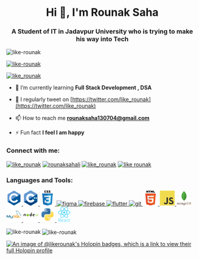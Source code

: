 <h1 align="center">Hi 👋, I'm Rounak Saha</h1>
<h3 align="center">A Student of IT in Jadavpur University who is trying to make his way into Tech</h3>

<p align="left"> <img src="https://komarev.com/ghpvc/?username=like-rounak&label=Profile%20views&color=0e75b6&style=flat" alt="like-rounak" /> </p>

<p align="left"> <a href="https://github.com/ryo-ma/github-profile-trophy"><img src="https://github-profile-trophy.vercel.app/?username=like-rounak" alt="like-rounak" /></a> </p>

<p align="left"> <a href="https://twitter.com/like_rounak" target="blank"><img src="https://img.shields.io/twitter/follow/like_rounak?logo=twitter&style=for-the-badge" alt="like_rounak" /></a> </p>

- 🌱 I’m currently learning **Full Stack Development , DSA**

- 📝 I regularly tweet on [https://twitter.com/like_rounak](https://twitter.com/like_rounak)

- 📫 How to reach me **rounaksaha130704@gmail.com**

- ⚡ Fun fact **I feel I am happy**

<h3 align="left">Connect with me:</h3>
<p align="left">
<a href="https://twitter.com/like_rounak" target="blank"><img align="center" src="https://raw.githubusercontent.com/rahuldkjain/github-profile-readme-generator/master/src/images/icons/Social/twitter.svg" alt="like_rounak" height="30" width="40" /></a>
<a href="https://linkedin.com/in/rounaksahali" target="blank"><img align="center" src="https://raw.githubusercontent.com/rahuldkjain/github-profile-readme-generator/master/src/images/icons/Social/linked-in-alt.svg" alt="rounaksahali" height="30" width="40" /></a>
<a href="https://instagram.com/like_rounak" target="blank"><img align="center" src="https://raw.githubusercontent.com/rahuldkjain/github-profile-readme-generator/master/src/images/icons/Social/instagram.svg" alt="like_rounak" height="30" width="40" /></a>
<a href="https://www.youtube.com/c/like rounak" target="blank"><img align="center" src="https://raw.githubusercontent.com/rahuldkjain/github-profile-readme-generator/master/src/images/icons/Social/youtube.svg" alt="like rounak" height="30" width="40" /></a>
</p>

<h3 align="left">Languages and Tools:</h3>
<p align="left"> <a href="https://www.cprogramming.com/" target="_blank" rel="noreferrer"> <img src="https://raw.githubusercontent.com/devicons/devicon/master/icons/c/c-original.svg" alt="c" width="40" height="40"/> </a> <a href="https://www.w3schools.com/cpp/" target="_blank" rel="noreferrer"> <img src="https://raw.githubusercontent.com/devicons/devicon/master/icons/cplusplus/cplusplus-original.svg" alt="cplusplus" width="40" height="40"/> </a> <a href="https://www.w3schools.com/css/" target="_blank" rel="noreferrer"> <img src="https://raw.githubusercontent.com/devicons/devicon/master/icons/css3/css3-original-wordmark.svg" alt="css3" width="40" height="40"/> </a> <a href="https://www.figma.com/" target="_blank" rel="noreferrer"> <img src="https://www.vectorlogo.zone/logos/figma/figma-icon.svg" alt="figma" width="40" height="40"/> </a> <a href="https://firebase.google.com/" target="_blank" rel="noreferrer"> <img src="https://www.vectorlogo.zone/logos/firebase/firebase-icon.svg" alt="firebase" width="40" height="40"/> </a> <a href="https://flutter.dev" target="_blank" rel="noreferrer"> <img src="https://www.vectorlogo.zone/logos/flutterio/flutterio-icon.svg" alt="flutter" width="40" height="40"/> </a> <a href="https://git-scm.com/" target="_blank" rel="noreferrer"> <img src="https://www.vectorlogo.zone/logos/git-scm/git-scm-icon.svg" alt="git" width="40" height="40"/> </a> <a href="https://www.w3.org/html/" target="_blank" rel="noreferrer"> <img src="https://raw.githubusercontent.com/devicons/devicon/master/icons/html5/html5-original-wordmark.svg" alt="html5" width="40" height="40"/> </a> <a href="https://developer.mozilla.org/en-US/docs/Web/JavaScript" target="_blank" rel="noreferrer"> <img src="https://raw.githubusercontent.com/devicons/devicon/master/icons/javascript/javascript-original.svg" alt="javascript" width="40" height="40"/> </a> <a href="https://www.mongodb.com/" target="_blank" rel="noreferrer"> <img src="https://raw.githubusercontent.com/devicons/devicon/master/icons/mongodb/mongodb-original-wordmark.svg" alt="mongodb" width="40" height="40"/> </a> <a href="https://www.mysql.com/" target="_blank" rel="noreferrer"> <img src="https://raw.githubusercontent.com/devicons/devicon/master/icons/mysql/mysql-original-wordmark.svg" alt="mysql" width="40" height="40"/> </a> <a href="https://nodejs.org" target="_blank" rel="noreferrer"> <img src="https://raw.githubusercontent.com/devicons/devicon/master/icons/nodejs/nodejs-original-wordmark.svg" alt="nodejs" width="40" height="40"/> </a> <a href="https://www.python.org" target="_blank" rel="noreferrer"> <img src="https://raw.githubusercontent.com/devicons/devicon/master/icons/python/python-original.svg" alt="python" width="40" height="40"/> </a> <a href="https://reactjs.org/" target="_blank" rel="noreferrer"> <img src="https://raw.githubusercontent.com/devicons/devicon/master/icons/react/react-original-wordmark.svg" alt="react" width="40" height="40"/> </a> </p>

<p><img align="left" src="https://github-readme-stats.vercel.app/api/top-langs?username=like-rounak&show_icons=true&locale=en&layout=compact" alt="like-rounak" /></p>

<p>&nbsp;<img align="center" src="https://github-readme-stats.vercel.app/api?username=like-rounak&show_icons=true&locale=en" alt="like-rounak" /></p>

[![An image of @likerounak's Holopin badges, which is a link to view their full Holopin profile](https://holopin.me/likerounak)](https://holopin.io/@likerounak)
